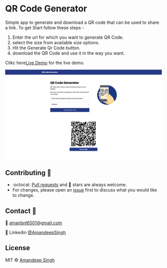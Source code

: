 # QR Code Generator

Simple app to generate and download a QR code that can be used to share a link. To get Start follow these steps -
1. Enter the url for which you want to generate QR Code.
2. select the size from available size options.
3. Hit the Generate Qr Code button.
4. download the QR Code and use it in the way you want.

Clikc here[Live Demo](https://amanbnl.github.io/QR-Code-Generator/) for the live demo.

<img src="assets/screen.png">

## Contributing 👏
- :octocat: [Pull requests](https://github.com/amanbnl/QR-Code-Generator/pulls) and 🌟 stars are always welcome.
- For changes, please open an [issue](https://github.com/amanbnl/QR-Code-Generator/issues) first to discuss what you would like to change.
## Contact 📩
📧 amanbnl6501@gmail.com

💼 Linkedin [@AmandeepSingh](https://www.linkedin.com/in/amandeep-singh-24a82b247/)

## License
MIT &copy; [Amandeep Singh](https://github.com/amanbnl)
